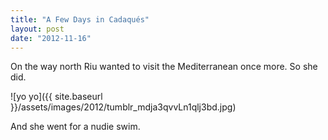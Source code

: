 ```yaml
---
title: "A Few Days in Cadaqués"
layout: post
date: "2012-11-16"
---
```


On the way north Riu wanted to visit the Mediterranean once more. So she did.

![yo yo]({{ site.baseurl }}/assets/images/2012/tumblr_mdja3qvvLn1qlj3bd.jpg)

And she went for a nudie swim.

